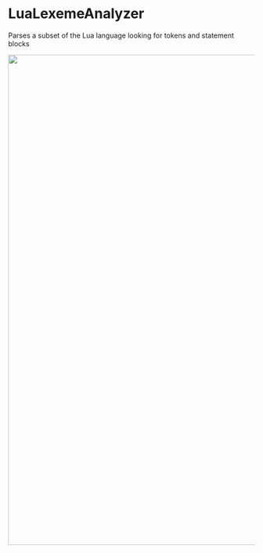 # LuaLexemeAnalyzer
Parses a subset of the Lua language looking for tokens and statement blocks


<img src="https://i.gyazo.com/e113b4aff3dce102eb0e3d2e3acfdddd.png" width="700" height="1000">
